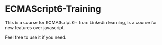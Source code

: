 # ECMAScript6-Training

This is a course for ECMAScript 6+ from Linkedin learning, is a course for new features over javascript.

Feel free to use it if you need.
